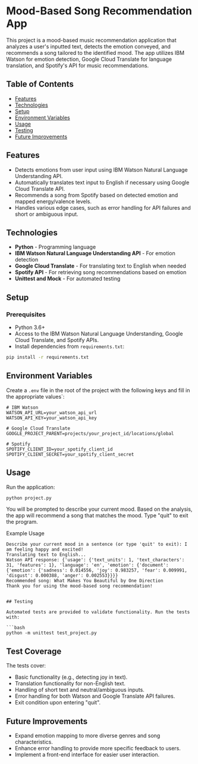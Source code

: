 # Mood-Based Song Recommendation App

This project is a mood-based music recommendation application that analyzes a user's inputted text, detects the emotion conveyed, and recommends a song tailored to the identified mood. The app utilizes IBM Watson for emotion detection, Google Cloud Translate for language translation, and Spotify's API for music recommendations.

## Table of Contents
- [Features](#features)
- [Technologies](#technologies)
- [Setup](#setup)
- [Environment Variables](#environment-variables)
- [Usage](#usage)
- [Testing](#testing)
- [Future Improvements](#future-improvements)

## Features

- Detects emotions from user input using IBM Watson Natural Language Understanding API.
- Automatically translates text input to English if necessary using Google Cloud Translate API.
- Recommends a song from Spotify based on detected emotion and mapped energy/valence levels.
- Handles various edge cases, such as error handling for API failures and short or ambiguous input.

## Technologies

- **Python** - Programming language
- **IBM Watson Natural Language Understanding API** - For emotion detection
- **Google Cloud Translate** - For translating text to English when needed
- **Spotify API** - For retrieving song recommendations based on emotion
- **Unittest and Mock** - For automated testing

## Setup

### Prerequisites

- Python 3.6+
- Access to the IBM Watson Natural Language Understanding, Google Cloud Translate, and Spotify APIs.
- Install dependencies from `requirements.txt`:
  
```bash
pip install -r requirements.txt
```

## Environment Variables

Create a `.env` file in the root of the project with the following keys and fill in the appropriate values`:

```dotenv
# IBM Watson
WATSON_API_URL=your_watson_api_url
WATSON_API_KEY=your_watson_api_key

# Google Cloud Translate
GOOGLE_PROJECT_PARENT=projects/your_project_id/locations/global

# Spotify
SPOTIFY_CLIENT_ID=your_spotify_client_id
SPOTIFY_CLIENT_SECRET=your_spotify_client_secret
```

## Usage

Run the application:

```bash
python project.py
```

You will be prompted to describe your current mood. Based on the analysis, the app will recommend a song that matches the mood. Type "quit" to exit the program.

Example Usage

```plaintext
Describe your current mood in a sentence (or type 'quit' to exit): I am feeling happy and excited!
Translating text to English...
Watson API response: {'usage': {'text_units': 1, 'text_characters': 31, 'features': 1}, 'language': 'en', 'emotion': {'document': {'emotion': {'sadness': 0.014556, 'joy': 0.983257, 'fear': 0.009991, 'disgust': 0.000388, 'anger': 0.002553}}}}
Recommended song: What Makes You Beautiful by One Direction
Thank you for using the mood-based song recommendation!
```
```

## Testing

Automated tests are provided to validate functionality. Run the tests with:

```bash
python -m unittest test_project.py
```

## Test Coverage

The tests cover:

- Basic functionality (e.g., detecting joy in text).
- Translation functionality for non-English text.
- Handling of short text and neutral/ambiguous inputs.
- Error handling for both Watson and Google Translate API failures.
- Exit condition upon entering "quit".

## Future Improvements

- Expand emotion mapping to more diverse genres and song characteristics.
- Enhance error handling to provide more specific feedback to users.
- Implement a front-end interface for easier user interaction.